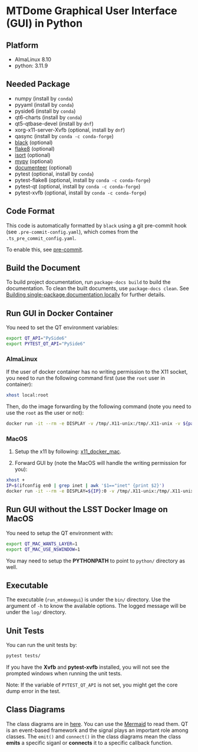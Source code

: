 # MTDome Graphical User Interface (GUI) in Python

## Platform

- AlmaLinux 8.10
- python: 3.11.9

## Needed Package

- numpy (install by `conda`)
- pyyaml (install by `conda`)
- pyside6 (install by `conda`)
- qt6-charts (install by `conda`)
- qt5-qtbase-devel (install by `dnf`)
- xorg-x11-server-Xvfb (optional, install by `dnf`)
- qasync (install by `conda -c conda-forge`)
- [black](https://github.com/psf/black) (optional)
- [flake8](https://github.com/PyCQA/flake8) (optional)
- [isort](https://github.com/PyCQA/isort) (optional)
- [mypy](https://github.com/python/mypy) (optional)
- [documenteer](https://github.com/lsst-sqre/documenteer) (optional)
- pytest (optional, install by `conda`)
- pytest-flake8 (optional, install by `conda -c conda-forge`)
- pytest-qt (optional, install by `conda -c conda-forge`)
- pytest-xvfb (optional, install by `conda -c conda-forge`)

## Code Format

This code is automatically formatted by `black` using a git pre-commit hook (see `.pre-commit-config.yaml`), which comes from the `.ts_pre_commit_config.yaml`.

To enable this, see [pre-commit](https://pre-commit.com).

## Build the Document

To build project documentation, run `package-docs build` to build the documentation.
To clean the built documents, use `package-docs clean`.
See [Building single-package documentation locally](https://developer.lsst.io/stack/building-single-package-docs.html) for further details.

## Run GUI in Docker Container

You need to set the QT environment variables:

```bash
export QT_API="PySide6"
export PYTEST_QT_API="PySide6"
```

### AlmaLinux

If the user of docker container has no writing permission to the X11 socket, you need to run the following command first (use the `root` user in container):

```bash
xhost local:root
```

Then, do the image forwarding by the following command (note you need to use the `root` as the user or not):

```bash
docker run -it --rm -e DISPLAY -v /tmp/.X11-unix:/tmp/.X11-unix -v ${path_to_this_package}:${path_of_package_in_container} ${docker_image}:${image_tag}
```

### MacOS

1. Setup the x11 by following: [x11_docker_mac](https://gist.github.com/cschiewek/246a244ba23da8b9f0e7b11a68bf3285).

2. Forward GUI by (note the MacOS will handle the writing permission for you):

```bash
xhost +
IP=$(ifconfig en0 | grep inet | awk '$1=="inet" {print $2}')
docker run -it --rm -e DISPLAY=${IP}:0 -v /tmp/.X11-unix:/tmp/.X11-unix -v ${path_to_this_package}:${path_of_package_in_container} ${docker_image}:${image_tag}
```

## Run GUI without the LSST Docker Image on MacOS

You need to setup the QT environment with:

```bash
export QT_MAC_WANTS_LAYER=1
export QT_MAC_USE_NSWINDOW=1
```

You may need to setup the **PYTHONPATH** to point to `python/` directory as well.

## Executable

The executable (`run_mtdomegui`) is under the `bin/` directory.
Use the argument of `-h` to know the available options.
The logged message will be under the `log/` directory.

## Unit Tests

You can run the unit tests by:

```bash
pytest tests/
```

If you have the **Xvfb** and **pytest-xvfb** installed, you will not see the prompted windows when running the unit tests.

Note: If the variable of `PYTEST_QT_API` is not set, you might get the core dump error in the test.

## Class Diagrams

The class diagrams are in [here](doc/uml).
You can use the [Mermaid](https://mermaid.live) to read them.
QT is an event-based framework and the signal plays an important role among classes.
The `emit()` and `connect()` in the class diagrams mean the class **emits** a specific siganl or **connects** it to a specific callback function.
